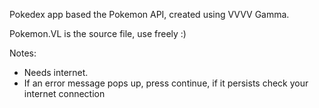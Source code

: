 Pokedex app based the Pokemon API, created using VVVV Gamma.

Pokemon.VL is the source file, use freely :)

Notes:
* Needs internet.
* If an error message pops up, press continue, if it persists check your internet connection

